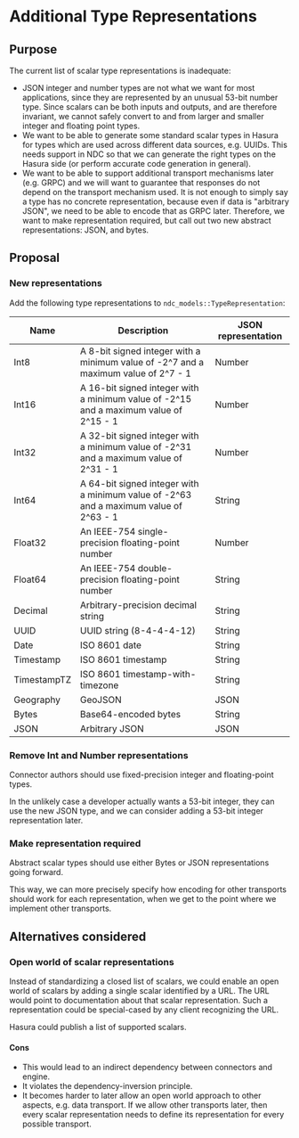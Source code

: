 # Additional Type Representations

## Purpose

The current list of scalar type representations is inadequate:

- JSON integer and number types are not what we want for most applications, since they are represented by an unusual 53-bit number type. Since scalars can be both inputs and outputs, and are therefore invariant, we cannot safely convert to and from larger and smaller integer and floating point types.
- We want to be able to generate some standard scalar types in Hasura for types which are used across different data sources, e.g. UUIDs. This needs support in NDC so that we can generate the right types on the Hasura side (or perform accurate code generation in general).
- We want to be able to support additional transport mechanisms later (e.g. GRPC) and we will want to guarantee that responses do not depend on the transport mechanism used. It is not enough to simply say a type has no concrete representation, because even if data is "arbitrary JSON", we need to be able to encode that as GRPC later. Therefore, we want to make representation required, but call out two new abstract representations: JSON, and bytes.

## Proposal

### New representations

Add the following type representations to `ndc_models::TypeRepresentation`:

|Name|Description|JSON representation|
|-|-|-|
| Int8 | A 8-bit signed integer with a minimum value of -2^7 and a maximum value of 2^7 - 1 | Number |
| Int16 | A 16-bit signed integer with a minimum value of -2^15 and a maximum value of 2^15 - 1 | Number |
| Int32 | A 32-bit signed integer with a minimum value of -2^31 and a maximum value of 2^31 - 1 | Number |
| Int64 | A 64-bit signed integer with a minimum value of -2^63 and a maximum value of 2^63 - 1 | String |
| Float32 | An IEEE-754 single-precision floating-point number | Number |
| Float64 | An IEEE-754 double-precision floating-point number | String |
| Decimal | Arbitrary-precision decimal string | String |
| UUID | UUID string (8-4-4-4-12) | String |
| Date | ISO 8601 date | String |
| Timestamp | ISO 8601 timestamp | String |
| TimestampTZ | ISO 8601 timestamp-with-timezone | String |
| Geography | GeoJSON | JSON |
| Bytes | Base64-encoded bytes | String |
| JSON | Arbitrary JSON | JSON |

### Remove Int and Number representations

Connector authors should use fixed-precision integer and floating-point types.

In the unlikely case a developer actually wants a 53-bit integer, they can use the new JSON type, and we can consider adding a 53-bit integer representation later.

### Make representation required

Abstract scalar types should use either Bytes or JSON representations going forward.

This way, we can more precisely specify how encoding for other transports should work for each representation, when we get to the point where we implement other transports.

## Alternatives considered

### Open world of scalar representations

Instead of standardizing a closed list of scalars, we could enable an open world of scalars by adding a single scalar identified by a URL. The URL would point to documentation about that scalar representation. Such a representation could be special-cased by any client recognizing the URL.

Hasura could publish a list of supported scalars.

#### Cons

- This would lead to an indirect dependency between connectors and engine.
- It violates the dependency-inversion principle.
- It becomes harder to later allow an open world approach to other aspects, e.g. data transport. If we allow other transports later, then every scalar representation needs to define its representation for every possible transport.